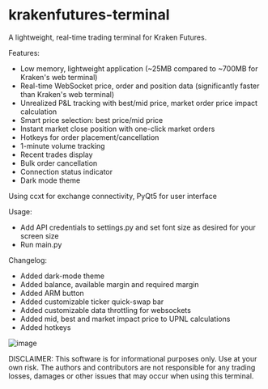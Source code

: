 # krakenfutures-terminal
A lightweight, real-time trading terminal for Kraken Futures.

Features:

- Low memory, lightweight application (~25MB compared to ~700MB for Kraken's web terminal)
- Real-time WebSocket price, order and position data (significantly faster than Kraken's web terminal)
- Unrealized P&L tracking with best/mid price, market order price impact calculation
- Smart price selection: best price/mid price 
- Instant market close position with one-click market orders
- Hotkeys for order placement/cancellation
- 1-minute volume tracking
- Recent trades display
- Bulk order cancellation
- Connection status indicator
- Dark mode theme

Using ccxt for exchange connectivity, PyQt5 for user interface

Usage:
- Add API credentials to settings.py and set font size as desired for your screen size
- Run main.py

Changelog:
- Added dark-mode theme
- Added balance, available margin and required margin
- Added ARM button
- Added customizable ticker quick-swap bar
- Added customizable data throttling for websockets
- Added mid, best and market impact price to UPNL calculations
- Added hotkeys

![image](https://github.com/user-attachments/assets/96871c60-1561-4eb6-8a90-cc44f5d14818)

DISCLAIMER:
This software is for informational purposes only. Use at your own risk. 
The authors and contributors are not responsible for any trading losses, damages or other issues that may occur when using this terminal.

